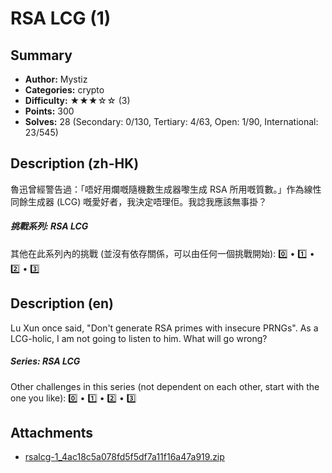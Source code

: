 RSA LCG (1)
===

## Summary

* **Author:** Mystiz
* **Categories:** crypto
* **Difficulty:** ★★★☆☆ (3)
* **Points:** 300
* **Solves:** 28 (Secondary: 0/130, Tertiary: 4/63, Open: 1/90, International: 23/545)

## Description (zh-HK)

魯迅​曾經警告過：「唔好用爛嘅隨機數生成器嚟生成 RSA 所用嘅質數。」作為線性同餘生成器 (LCG) 嘅愛好者，我決定唔理佢。我諗我應該無事掛？

##### 挑戰系列: RSA LCG

其他在此系列內的挑戰 (並沒有依存關係，可以由任何一個挑戰開始): [0️⃣](/challenges/222391861) • [1️⃣](/challenges/191436469) • [2️⃣](/challenges/667212561) • [3️⃣](/challenges/457848091)

## Description (en)

Lu Xun once said, "Don't generate RSA primes with insecure PRNGs". As a LCG-holic, I am not going to listen to him. What will go wrong?

##### Series: RSA LCG

Other challenges in this series (not dependent on each other, start with the one you like): [0️⃣](/challenges/222391861) • [1️⃣](/challenges/191436469) • [2️⃣](/challenges/667212561) • [3️⃣](/challenges/457848091)

## Attachments

- [rsalcg-1_4ac18c5a078fd5f5df7a11f16a47a919.zip](https://github.com/blackb6a/hkcert-ctf-2024-challenges/releases/download/v1.0.0/rsalcg-1_4ac18c5a078fd5f5df7a11f16a47a919.zip)




